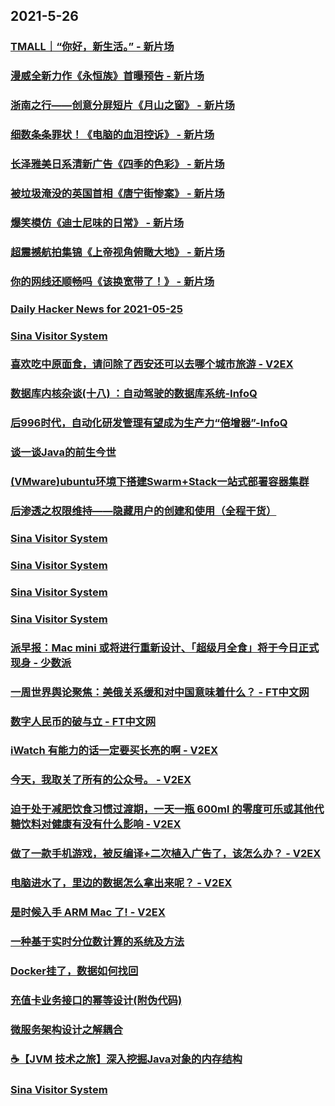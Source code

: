 
## 2021-5-26

### [TMALL｜“你好，新生活。” - 新片场](https://www.vmovier.com/62167)

### [漫威全新力作《永恒族》首曝预告 - 新片场](https://www.vmovier.com/62160)

### [浙南之行——创意分屏短片《月山之窗》 - 新片场](https://www.vmovier.com/62126)

### [细数条条罪状！《电脑的血泪控诉》 - 新片场](https://www.vmovier.com/62156)

### [长泽雅美日系清新广告《四季的色彩》 - 新片场](https://www.vmovier.com/62159)

### [被垃圾淹没的英国首相《唐宁街惨案》 - 新片场](https://www.vmovier.com/62152)

### [爆笑模仿《迪士尼味的日常》 - 新片场](https://www.vmovier.com/62157)

### [超震撼航拍集锦《上帝视角俯瞰大地》 - 新片场](https://www.vmovier.com/62080)

### [你的网线还顺畅吗《该换宽带了！》 - 新片场](https://www.vmovier.com/62114)

### [Daily Hacker News for 2021-05-25](https://www.daemonology.net/hn-daily/2021-05-25.html)

### [Sina Visitor System](https://weibo.com/1715118170/KhcWmhxuy)

### [喜欢吃中原面食，请问除了西安还可以去哪个城市旅游 - V2EX](https://www.v2ex.com/t/779036)

### [数据库内核杂谈(十八) ：自动驾驶的数据库系统-InfoQ](https://www.infoq.cn/article/1XmsxJxPACdaZz6Ty70s)

### [后996时代，自动化研发管理有望成为生产力“倍增器”-InfoQ](https://www.infoq.cn/article/1d8CTzlGtw8MQ9CeaseN)

### [谈一谈Java的前生今世](https://www.infoq.cn/article/09f358710824ec2876ba6aa15)

### [(VMware)ubuntu环境下搭建Swarm+Stack一站式部署容器集群](https://www.infoq.cn/article/50c56dde15f8d5377c45dd989)

### [后渗透之权限维持——隐藏用户的创建和使用（全程干货）](https://www.infoq.cn/article/eb8074a67788b4ad24719bef3)

### [Sina Visitor System](https://weibo.com/1715118170/KhdJgDXuj)

### [Sina Visitor System](https://weibo.com/1715118170/KhdkKmNwF)

### [Sina Visitor System](https://weibo.com/1642628345/Khd82cGbn)

### [Sina Visitor System](https://weibo.com/1642628345/Khd7gnKMj)

### [派早报：Mac mini 或将进行重新设计、「超级月全食」将于今日正式现身 - 少数派](https://sspai.com/post/66857)

### [一周世界舆论聚焦：美俄关系缓和对中国意味着什么？ - FT中文网](http://www.ftchinese.com/story/001092596)

### [数字人民币的破与立 - FT中文网](http://www.ftchinese.com/story/001092593)

### [iWatch 有能力的话一定要买长亮的啊 - V2EX](https://www.v2ex.com/t/779225)

### [今天，我取关了所有的公众号。 - V2EX](https://www.v2ex.com/t/779174)

### [迫于处于减肥饮食习惯过渡期，一天一瓶 600ml 的零度可乐或其他代糖饮料对健康有没有什么影响 - V2EX](https://www.v2ex.com/t/779157)

### [做了一款手机游戏，被反编译+二次植入广告了，该怎么办？ - V2EX](https://www.v2ex.com/t/779085)

### [电脑进水了，里边的数据怎么拿出来呢？ - V2EX](https://www.v2ex.com/t/779071)

### [是时候入手 ARM Mac 了! - V2EX](https://www.v2ex.com/t/779063)

### [一种基于实时分位数计算的系统及方法](https://www.infoq.cn/article/947fe6dae5c11d27a22df7314)

### [Docker挂了，数据如何找回](https://www.infoq.cn/article/1b8f07a44c66f90c61d23438c)

### [充值卡业务接口的幂等设计(附伪代码)](https://www.infoq.cn/article/578f7cb64f883dd2c58052c48)

### [微服务架构设计之解耦合](https://www.infoq.cn/article/bd439e1eda032fded958e5570)

### [☕【JVM 技术之旅】深入挖掘Java对象的内存结构](https://www.infoq.cn/article/1c236cd03e2e810531f9f7f12)

### [Sina Visitor System](https://weibo.com/1715118170/Khe7vczyq)